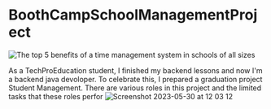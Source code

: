 # BoothCampSchoolManagementProject
![The top 5 benefits of a time management system in schools of all sizes](https://github.com/akkaya64/BoothCampSchoolManagementProject/assets/97364039/0abdb936-04ed-43e5-8717-5995690d8891)

As a TechProEducation student, I finished my backend lessons and now I'm a backend java devoloper. To celebrate this, I prepared a graduation project Student Management. There are various roles in this project and the limited tasks that these roles perfor
![Screenshot 2023-05-30 at 12 03 12](https://github.com/akkaya64/BoothCampSchoolManagementProject/assets/97364039/36cb3e6a-2912-4920-89d4-be864dfdc75e)
